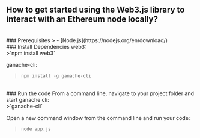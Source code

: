 ## How to get started using the Web3.js library to interact with an Ethereum node locally?
<br>
### Prerequisites
> - [Node.js](https://nodejs.org/en/download/)

<br>
### Install Dependencies
web3:<br>
 >`npm install web3`

ganache-cli:<br>
 >`npm install -g ganache-cli`

<br>
### Run the code
From a command line, navigate to your project folder and start ganache cli:<br>
 >`ganache-cli`

Open a new command window from the command line and run your code:<br>
 >`node app.js`